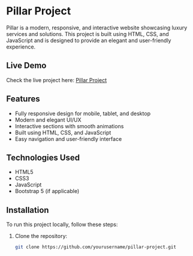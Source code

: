 # Pillar Project

Pillar is a modern, responsive, and interactive website showcasing luxury services and solutions. This project is built using HTML, CSS, and JavaScript and is designed to provide an elegant and user-friendly experience.

## Live Demo
Check the live project here: [Pillar Project](https://piller-project.vercel.app/)

## Features
- Fully responsive design for mobile, tablet, and desktop
- Modern and elegant UI/UX
- Interactive sections with smooth animations
- Built using HTML, CSS, and JavaScript
- Easy navigation and user-friendly interface

## Technologies Used
- HTML5
- CSS3
- JavaScript
- Bootstrap 5 (if applicable)

## Installation
To run this project locally, follow these steps:

1. Clone the repository:
   ```bash
   git clone https://github.com/yourusername/pillar-project.git
